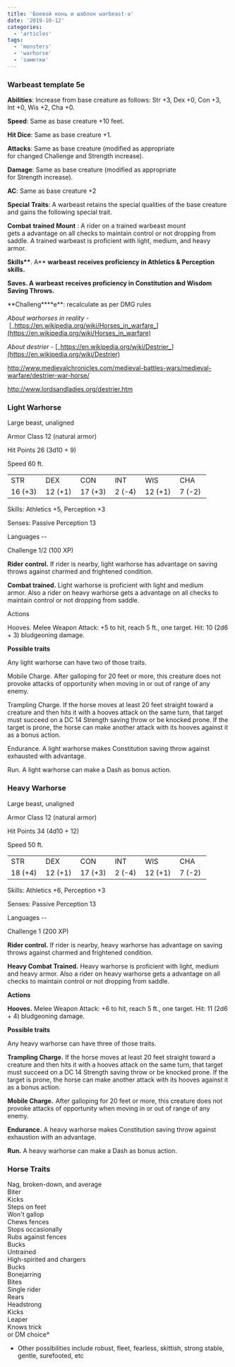 ```yaml
---
title: 'Боевой конь и шаблон warbeast-а'
date: '2019-10-12'
categories:
  - 'articles'
tags:
  - 'monsters'
  - 'warhorse'
  - 'заметки'
---
```


### Warbeast template 5e 

**Abilities**: Increase from base creature as follows: Str +3, Dex +0, Con +3, Int +0, Wis +2, Cha +0.

**Speed**: Same as base creature +10 feet.

**Hit Dice**: Same as base creature +1.

**Attacks**: Same as base creature (modified as appropriate for changed Challenge and Strength increase).

**Damage**: Same as base creature (modified as appropriate for Strength increase).

**AC**: Same as base creature +2

**Special** **Traits**: A warbeast retains the special qualities of the base creature and gains the following special trait.

**Combat** **trained** **Mount** : A rider on a trained warbeast mount gets a advantage on all checks to maintain control or not dropping from saddle. A trained warbeast is proficient with light, medium, and heavy armor.

**Skills\*\***. A\*\* **warbeast** **receives proficiency in Athletics & Perception skills.**

**Saves. A** **warbeast** **receives proficiency in Constitution and Wisdom Saving Throws.**

**Challeng\*\***e\*\*: recalculate as per DMG rules

*About warhorses in reality -* [_https://en.wikipedia.org/wiki/Horses_in_warfare_](https://en.wikipedia.org/wiki/Horses_in_warfare)

*About destrier -* [_https://en.wikipedia.org/wiki/Destrier_](https://en.wikipedia.org/wiki/Destrier)

http://www.medievalchronicles.com/medieval-battles-wars/medieval-warfare/destrier-war-horse/

http://www.lordsandladies.org/destrier.htm

### Light Warhorse 

Large beast, unaligned

Armor Class 12 (natural armor)

Hit Points 26 (3d10 + 9)

Speed 60 ft.

<table class=""><tbody><tr><td>STR&nbsp;</td><td>DEX&nbsp;</td><td>CON&nbsp;</td><td>INT&nbsp;</td><td>WIS&nbsp;</td><td>CHA&nbsp;</td></tr><tr><td>16&nbsp;(+3)&nbsp;</td><td>12 (+1)&nbsp;</td><td>17&nbsp;(+3)&nbsp;</td><td>2 (-4)&nbsp;</td><td>12 (+1)&nbsp;</td><td>7 (-2)&nbsp;</td></tr></tbody></table>

Skills: Athletics +5, Perception +3

Senses: Passive Perception 13

Languages --

Challenge 1/2 (100 XP)

**Rider** **control.** If rider is nearby, light warhorse has advantage on saving throws against charmed and frightened condition.

**Combat trained.** Light warhorse is proficient with light and medium armor. Also a rider on heavy warhorse gets a advantage on all checks to maintain control or not dropping from saddle.

Actions

Hooves. Melee Weapon Attack: +5 to hit, reach 5 ft., one target. Hit: 10 (2d6 + 3) bludgeoning damage.

**Possible traits**

Any light warhorse can have two of those traits.

Mobile Charge.  After galloping for 20 feet or more, this creature does not provoke attacks of opportunity when moving in or out of range of any enemy.

Trampling Charge. If the horse moves at least 20 feet straight toward a creature and then hits it with a hooves attack on the same turn, that target must succeed on a DC 14 Strength saving throw or be knocked prone. If the target is prone, the horse can make another attack with its hooves against it as a bonus action.

Endurance. A light warhorse makes Constitution saving throw against exhausted with advantage.

Run. A light warhorse can make a Dash as bonus action.

### Heavy Warhorse 

Large beast, unaligned

Armor Class 12 (natural armor)

Hit Points 34 (4d10 + 12)

Speed 50 ft.

<table class=""><tbody><tr><td>STR&nbsp;</td><td>DEX&nbsp;</td><td>CON&nbsp;</td><td>INT&nbsp;</td><td>WIS&nbsp;</td><td>CHA&nbsp;</td></tr><tr><td>18 (+4)&nbsp;</td><td>12 (+1)&nbsp;</td><td>17&nbsp;(+3)&nbsp;</td><td>2 (-4)&nbsp;</td><td>12 (+1)&nbsp;</td><td>7 (-2)&nbsp;</td></tr></tbody></table>

Skills: Athletics +6, Perception +3

Senses: Passive Perception 13

Languages --

Challenge 1 (200 XP)

**Rider control.** If rider is nearby, heavy warhorse has advantage on saving throws against charmed and frightened condition.

**Heavy Combat Trained.** Heavy warhorse is proficient with light, medium and heavy armor. Also a rider on heavy warhorse gets a advantage on all checks to maintain control or not dropping from saddle.

**Actions**

**Hooves.** Melee Weapon Attack: +6 to hit, reach 5 ft., one target. Hit: 11 (2d6 + 4) bludgeoning damage.

**Possible traits**

Any heavy warhorse can have three of those traits.

**Trampling Charge.** If the horse moves at least 20 feet straight toward a creature and then hits it with a hooves attack on the same turn, that target must succeed on a DC 14 Strength saving throw or be knocked prone. If the target is prone, the horse can make another attack with its hooves against it as a bonus action.

**Mobile Charge.**  After galloping for 20 feet or more, this creature does not provoke attacks of opportunity when moving in or out of range of any enemy.

**Endurance.** A heavy warhorse makes Constitution saving throw against exhaustion with an advantage.

**Run.** A heavy warhorse can make a Dash as bonus action.

### Horse Traits

Nag, broken-down, and average  
Biter  
Kicks  
Steps on feet  
Won't gallop  
Chews fences  
Stops occasionally  
Rubs against fences  
Bucks  
Untrained  
High-spirited and chargers  
Bucks  
Bonejarring  
Bites  
Single rider  
Rears  
Headstrong  
Kicks  
Leaper  
Knows trick  
or DM choice\*

- Other possibilities include robust, fleet, fearless, skittish, strong stable, gentle, surefooted, etc
